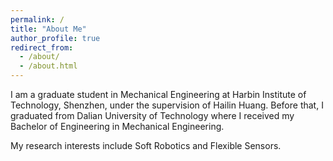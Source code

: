 ```yaml
---
permalink: /
title: "About Me"
author_profile: true
redirect_from: 
  - /about/
  - /about.html
---
```


I am a graduate student in Mechanical Engineering at Harbin Institute of Technology, Shenzhen, under the supervision of Hailin Huang. Before that, I graduated from Dalian University of Technology where I received my Bachelor of Engineering in Mechanical Engineering. 

My research interests include Soft Robotics and Flexible Sensors. 
